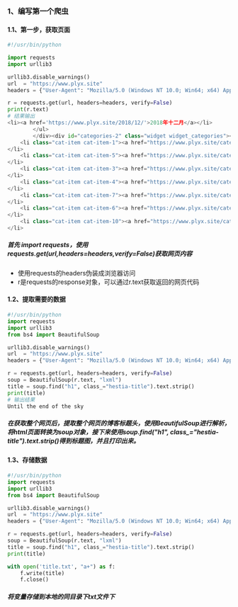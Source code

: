 ### 1、编写第一个爬虫
#### 1.1、第一步，获取页面
```python
#!/usr/bin/python

import requests
import urllib3

urllib3.disable_warnings()
url  = "https://www.plyx.site"
headers = {"User-Agent": "Mozilla/5.0 (Windows NT 10.0; Win64; x64) AppleWebKit/537.36 (KHTML, like Gecko) Chrome/74.0.3729.131 Safari/537.36"}

r = requests.get(url, headers=headers, verify=False)
print(r.text)
# 结果输出
<li><a href='https://www.plyx.site/2018/12/'>2018年十二月</a></li>
		</ul>
		</div><div id="categories-2" class="widget widget_categories"><h5>分类目录</h5>		<ul>
	<li class="cat-item cat-item-1"><a href="https://www.plyx.site/category/linux-tutorial-series/" >linux系列</a>
</li>
	<li class="cat-item cat-item-5"><a href="https://www.plyx.site/category/mongodb/" >mongo进阶之路</a>
</li>
	<li class="cat-item cat-item-3"><a href="https://www.plyx.site/category/mysql-analysis/" >Mysql浅析</a>
</li>
	<li class="cat-item cat-item-4"><a href="https://www.plyx.site/category/redis/" >redis学习指南</a>
</li>
	<li class="cat-item cat-item-7"><a href="https://www.plyx.site/category/%e5%b7%a5%e5%85%b7%e7%b1%bb/" >工具类</a>
</li>
	<li class="cat-item cat-item-6"><a href="https://www.plyx.site/category/%e6%80%a7%e8%83%bd%e6%b5%8b%e8%af%95/" >性能测试</a>
</li>
	<li class="cat-item cat-item-10"><a href="https://www.plyx.site/category/%e9%a3%8e%e6%99%af%e9%89%b4%e8%b5%8f/" >风景鉴赏</a>
</li>
```
##### 首先 import requests，使用requests.get(url,headers=headers,verify=False)获取网页内容

- 使用requests的headers伪装成浏览器访问
- r是requests的response对象，可以通过r.text获取返回的网页代码

#### 1.2、提取需要的数据
```python
#!/usr/bin/python
import requests
import urllib3
from bs4 import BeautifulSoup

urllib3.disable_warnings()
url  = "https://www.plyx.site"
headers = {"User-Agent": "Mozilla/5.0 (Windows NT 10.0; Win64; x64) AppleWebKit/537.36 (KHTML, like Gecko) Chrome/74.0.3729.131 Safari/537.36"}

r = requests.get(url, headers=headers, verify=False)
soup = BeautifulSoup(r.text, "lxml")
title = soup.find("h1", class_="hestia-title").text.strip()
print(title)
# 输出结果
Until the end of the sky
```
##### 在获取整个网页后，提取整个网页的博客标题头，使用BeautifulSoup进行解析，将html页面转换为soup对象，接下来使用soup.find("h1", class_="hestia-title").text.strip()得到标题图，并且打印出来。

#### 1.3、存储数据
```python
#!/usr/bin/python
import requests
import urllib3
from bs4 import BeautifulSoup

urllib3.disable_warnings()
url  = "https://www.plyx.site"
headers = {"User-Agent": "Mozilla/5.0 (Windows NT 10.0; Win64; x64) AppleWebKit/537.36 (KHTML, like Gecko) Chrome/74.0.3729.131 Safari/537.36"}

r = requests.get(url, headers=headers, verify=False)
soup = BeautifulSoup(r.text, "lxml")
title = soup.find("h1", class_="hestia-title").text.strip()
print(title)

with open('title.txt', "a+") as f:
    f.write(title)
    f.close()
```
##### 将变量存储到本地的同目录下txt文件下